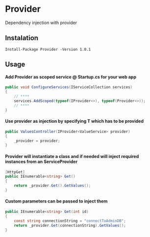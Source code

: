# Provider
Dependency injection with provider

## Instalation

```
Install-Package Provider -Version 1.0.1
```

## Usage

#### Add Provider as scoped service @ Startup.cs for your web app

```csharp
public void ConfigureServices(IServiceCollection services)
{
    // ****
    services.AddScoped(typeof(IProvider<>), typeof(Provider<>));
    // ****
}
```

#### Use provider as injection by specifying T which has to be provided
  
```csharp
public ValuesController(IProvider<ValueService> provider)
{
    _provider = provider;
}
```

####  Provider will instantiate a class and if needed will inject required instances from an ServiceProvider

```csharp
[HttpGet]
public IEnumerable<string> Get()
{
    return _provider.Get().GetValues();
}
```

####  Custom parameters can be passed to inject them

```csharp
public IEnumerable<string> Get(int id)
{
    const string connectionString = "connectToAdminDB";
    return _provider.Get(connectionString).GetValues();
}
```
